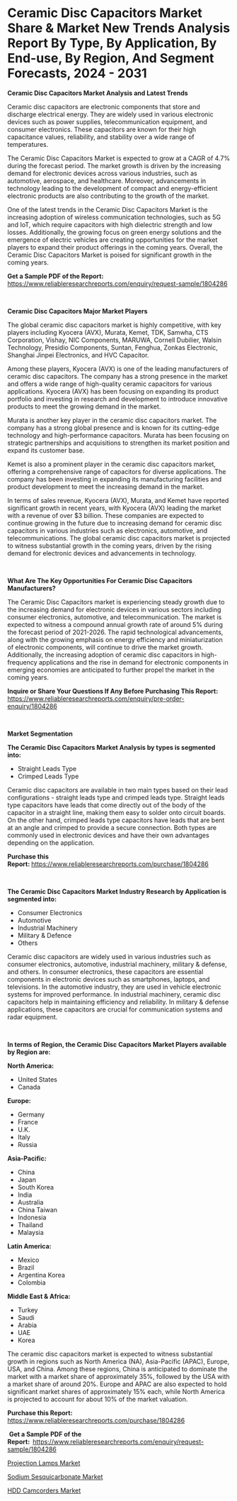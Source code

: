 <p><h1>Ceramic Disc Capacitors Market Share & Market New Trends Analysis Report By Type, By Application, By End-use, By Region, And Segment Forecasts, 2024 - 2031</h1></p><p><strong>Ceramic Disc Capacitors Market Analysis and Latest Trends</strong></p>
<p><p>Ceramic disc capacitors are electronic components that store and discharge electrical energy. They are widely used in various electronic devices such as power supplies, telecommunication equipment, and consumer electronics. These capacitors are known for their high capacitance values, reliability, and stability over a wide range of temperatures.</p><p>The Ceramic Disc Capacitors Market is expected to grow at a CAGR of 4.7% during the forecast period. The market growth is driven by the increasing demand for electronic devices across various industries, such as automotive, aerospace, and healthcare. Moreover, advancements in technology leading to the development of compact and energy-efficient electronic products are also contributing to the growth of the market.</p><p>One of the latest trends in the Ceramic Disc Capacitors Market is the increasing adoption of wireless communication technologies, such as 5G and IoT, which require capacitors with high dielectric strength and low losses. Additionally, the growing focus on green energy solutions and the emergence of electric vehicles are creating opportunities for the market players to expand their product offerings in the coming years. Overall, the Ceramic Disc Capacitors Market is poised for significant growth in the coming years.</p></p>
<p><strong>Get a Sample PDF of the Report:&nbsp;</strong> <a href="https://www.reliableresearchreports.com/enquiry/request-sample/1804286">https://www.reliableresearchreports.com/enquiry/request-sample/1804286</a></p>
<p>&nbsp;</p>
<p><strong>Ceramic Disc Capacitors Major Market Players</strong></p>
<p><p>The global ceramic disc capacitors market is highly competitive, with key players including Kyocera (AVX), Murata, Kemet, TDK, Samwha, CTS Corporation, Vishay, NIC Components, MARUWA, Cornell Dubilier, Walsin Technology, Presidio Components, Suntan, Fenghua, Zonkas Electronic, Shanghai Jinpei Electronics, and HVC Capacitor.</p><p>Among these players, Kyocera (AVX) is one of the leading manufacturers of ceramic disc capacitors. The company has a strong presence in the market and offers a wide range of high-quality ceramic capacitors for various applications. Kyocera (AVX) has been focusing on expanding its product portfolio and investing in research and development to introduce innovative products to meet the growing demand in the market.</p><p>Murata is another key player in the ceramic disc capacitors market. The company has a strong global presence and is known for its cutting-edge technology and high-performance capacitors. Murata has been focusing on strategic partnerships and acquisitions to strengthen its market position and expand its customer base.</p><p>Kemet is also a prominent player in the ceramic disc capacitors market, offering a comprehensive range of capacitors for diverse applications. The company has been investing in expanding its manufacturing facilities and product development to meet the increasing demand in the market.</p><p>In terms of sales revenue, Kyocera (AVX), Murata, and Kemet have reported significant growth in recent years, with Kyocera (AVX) leading the market with a revenue of over $3 billion. These companies are expected to continue growing in the future due to increasing demand for ceramic disc capacitors in various industries such as electronics, automotive, and telecommunications. The global ceramic disc capacitors market is projected to witness substantial growth in the coming years, driven by the rising demand for electronic devices and advancements in technology.</p></p>
<p>&nbsp;</p>
<p><strong>What Are The Key Opportunities For Ceramic Disc Capacitors Manufacturers?</strong></p>
<p><p>The Ceramic Disc Capacitors market is experiencing steady growth due to the increasing demand for electronic devices in various sectors including consumer electronics, automotive, and telecommunication. The market is expected to witness a compound annual growth rate of around 5% during the forecast period of 2021-2026. The rapid technological advancements, along with the growing emphasis on energy efficiency and miniaturization of electronic components, will continue to drive the market growth. Additionally, the increasing adoption of ceramic disc capacitors in high-frequency applications and the rise in demand for electronic components in emerging economies are anticipated to further propel the market in the coming years.</p></p>
<p><strong>Inquire or Share Your Questions If Any Before Purchasing This Report:</strong> <a href="https://www.reliableresearchreports.com/enquiry/pre-order-enquiry/1804286">https://www.reliableresearchreports.com/enquiry/pre-order-enquiry/1804286</a></p>
<p>&nbsp;</p>
<p><strong>Market Segmentation</strong></p>
<p><strong>The Ceramic Disc Capacitors Market Analysis by types is segmented into:</strong></p>
<p><ul><li>Straight Leads Type</li><li>Crimped Leads Type</li></ul></p>
<p><p>Ceramic disc capacitors are available in two main types based on their lead configurations - straight leads type and crimped leads type. Straight leads type capacitors have leads that come directly out of the body of the capacitor in a straight line, making them easy to solder onto circuit boards. On the other hand, crimped leads type capacitors have leads that are bent at an angle and crimped to provide a secure connection. Both types are commonly used in electronic devices and have their own advantages depending on the application.</p></p>
<p><strong>Purchase this Report:&nbsp;</strong><a href="https://www.reliableresearchreports.com/purchase/1804286">https://www.reliableresearchreports.com/purchase/1804286</a></p>
<p>&nbsp;</p>
<p><strong>The Ceramic Disc Capacitors Market Industry Research by Application is segmented into:</strong></p>
<p><ul><li>Consumer Electronics</li><li>Automotive</li><li>Industrial Machinery</li><li>Military & Defence</li><li>Others</li></ul></p>
<p><p>Ceramic disc capacitors are widely used in various industries such as consumer electronics, automotive, industrial machinery, military & defense, and others. In consumer electronics, these capacitors are essential components in electronic devices such as smartphones, laptops, and televisions. In the automotive industry, they are used in vehicle electronic systems for improved performance. In industrial machinery, ceramic disc capacitors help in maintaining efficiency and reliability. In military & defense applications, these capacitors are crucial for communication systems and radar equipment.</p></p>
<p>&nbsp;</p>
<p><strong>In terms of Region, the Ceramic Disc Capacitors Market Players available by Region are:</strong></p>
<p>
    <p> <strong> North America: </strong>
        <ul>
            <li>United States</li>
            <li>Canada</li>
        </ul>
        </p> 
    <p> <strong> Europe: </strong>
        <ul>
            <li>Germany</li>
            <li>France</li>
            <li>U.K.</li>
            <li>Italy</li>
            <li>Russia</li>
        </ul>
        </p> 
    <p> <strong> Asia-Pacific: </strong>
        <ul>
            <li>China</li>
            <li>Japan</li>
            <li>South Korea</li>
            <li>India</li>
            <li>Australia</li>
            <li>China Taiwan</li>
            <li>Indonesia</li>
            <li>Thailand</li>
            <li>Malaysia</li>
        </ul>
        </p> 
    <p> <strong> Latin America: </strong>
        <ul>
            <li>Mexico</li>
            <li>Brazil</li>
            <li>Argentina Korea</li>
            <li>Colombia</li>
        </ul>
        </p> 
    <p> <strong> Middle East & Africa: </strong>
        <ul>
            <li>Turkey</li>
            <li>Saudi</li>
            <li>Arabia</li>
            <li>UAE</li>
            <li>Korea</li>
        </ul>
    </p>
    </p>
<p><p>The ceramic disc capacitors market is expected to witness substantial growth in regions such as North America (NA), Asia-Pacific (APAC), Europe, USA, and China. Among these regions, China is anticipated to dominate the market with a market share of approximately 35%, followed by the USA with a market share of around 20%. Europe and APAC are also expected to hold significant market shares of approximately 15% each, while North America is projected to account for about 10% of the market valuation.</p></p>
<p><strong>Purchase this Report: </strong><a href="https://www.reliableresearchreports.com/purchase/1804286">https://www.reliableresearchreports.com/purchase/1804286</a></p>
<p>&nbsp;<strong>Get a Sample PDF of the Report:&nbsp;&nbsp;</strong><a href="https://www.reliableresearchreports.com/enquiry/request-sample/1804286">https://www.reliableresearchreports.com/enquiry/request-sample/1804286</a></p>
<p><strong></strong></p>
<p><p><a href="https://github.com/RickHolmes3/Market-Research-Report-List-4/blob/main/projection-lamps-market.md">Projection Lamps Market</a></p><p><a href="https://carnation-joke-41f.notion.site/Sodium-Sesquicarbonate-Market-Size-Growth-Outlook-from-2024-to-2031-projecting-at-Market-s-Trends--469d6471e3e24a61b73445fc340a040d">Sodium Sesquicarbonate Market</a></p><p><a href="https://github.com/Krish2023na/Market-Research-Report-List-3/blob/main/hdd-camcorders-market.md">HDD Camcorders Market</a></p></p>